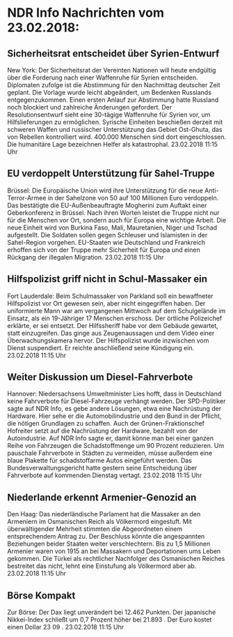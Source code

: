 # NDR Info Nachrichten vom 23.02.2018:


## Sicherheitsrat entscheidet über Syrien-Entwurf
New York:	Der Sicherheitsrat der Vereinten Nationen will heute endgültig über die Forderung nach einer Waffenruhe für Syrien entscheiden. Diplomaten zufolge ist die Abstimmung für den Nachmittag deutscher Zeit geplant. Die Vorlage wurde leicht abgeändert, um Bedenken Russlands entgegenzukommen. Einen ersten Anlauf zur Abstimmung hatte Russland noch blockiert und zahlreiche Änderungen gefordert. Der Resolutionsentwurf sieht eine 30-tägige Waffenruhe für Syrien vor, um Hilfslieferungen zu ermöglichen. Syrische Einheiten beschießen derzeit mit schweren Waffen und russischer Unterstützung das Gebiet Ost-Ghuta, das von Rebellen kontrolliert wird. 400.000 Menschen sind dort eingeschlossen. Die humanitäre Lage bezeichnen Helfer als katastrophal. 23.02.2018 11:15 Uhr 

## EU verdoppelt Unterstützung für Sahel-Truppe
Brüssel: Die Europäische Union wird ihre Unterstützung für die neue Anti-Terror-Armee in der Sahelzone von 50 auf 100 Millionen Euro verdoppeln. Das bestätigte die EU-Außenbeauftragte Mogherini zum Auftakt einer Geberkonferenz in Brüssel. Nach ihren Worten leistet die Truppe nicht nur für die Menschen vor Ort, sondern auch für Europa eine wichtige Arbeit. Die neue Einheit wird von Burkina Faso, Mali, Mauretanien, Niger und Tschad aufgestellt. Die Soldaten sollen gegen Schleuser und Islamisten in der Sahel-Region vorgehen. EU-Staaten wie Deutschland und Frankreich erhoffen sich von der Truppe mehr Sicherheit für Europa und einen Rückgang der illegalen Migration. 23.02.2018 11:15 Uhr 

## Hilfspolizist griff nicht in Schul-Massaker ein
Fort Lauderdale: Beim Schulmassaker von Parkland soll ein bewaffneter Hilfspolizist vor Ort gewesen sein, aber nicht eingegriffen haben. Der uniformierte Mann war am vergangenen Mittwoch auf dem Schulgelände im Einsatz, als ein 19-Jähriger 17 Menschen erschoss. Der örtliche Polizeichef erklärte, er sei entsetzt. Der Hilfssheriff habe vor dem Gebäude gewartet, statt einzugreifen. Das ginge aus Zeugenaussagen und dem Video einer Überwachungskamera hervor. Der Hilfspolizist wurde inzwischen vom Dienst suspendiert. Er reichte anschließend seine Kündigung ein. 23.02.2018 11:15 Uhr 

## Weiter Diskussion um Diesel-Fahrverbote
Hannover: Niedersachsens Umweltminister Lies hofft, dass in Deutschland keine Fahrverbote für Diesel-Fahrzeuge verhängt werden. Der SPD-Politiker sagte auf NDR Info, es gebe andere Lösungen, etwa eine Nachrüstung der Hardware. Hier sehe er die Automobilindustrie und den Bund in der Pflicht, die nötigen Grundlagen zu schaffen. Auch der Grünen-Fraktionschef Hofreiter setzt auf die Nachrüstung der Hardware, bezahlt von der Autoindustrie. Auf NDR Info sagte er, damit könne man bei einer ganzen Reihe von Fahrzeugen die Schadstoffmenge um 90 Prozent reduzieren. Um pauschale Fahrverbote in Städten zu vermeiden, müsse außerdem eine blaue Plakette für schadstoffarme Autos eingeführt werden. Das Bundesverwaltungsgericht hatte gestern seine Entscheidung über Fahrverbote auf kommenden Dienstag vertagt. 23.02.2018 11:15 Uhr 

## Niederlande erkennt Armenier-Genozid an
Den Haag: Das niederländische Parlament hat die Massaker an den Armeniern im Osmanischen Reich als Völkermord eingestuft. Mit überwältigender Mehrheit stimmten die Abgeordneten einem entsprechendem Antrag zu. Der Beschluss könnte die angespannten Beziehungen beider Staaten weiter verschlechtern. Bis zu 1,5 Millionen Armenier waren von 1915 an bei Massakern und Deportationen ums Leben gekommen. Die Türkei als rechtlicher Nachfolger des Osmanischen Reiches bestreitet das nicht, lehnt eine Einstufung als Völkermord aber ab. 23.02.2018 11:15 Uhr 

## Börse Kompakt
Zur Börse: Der Dax liegt unverändert bei  12.462  Punkten. Der japanische Nikkei-Index schließt um  0,7  Prozent höher bei  21.893 . Der Euro kostet einen Dollar  23 09 . 23.02.2018 11:15 Uhr 
